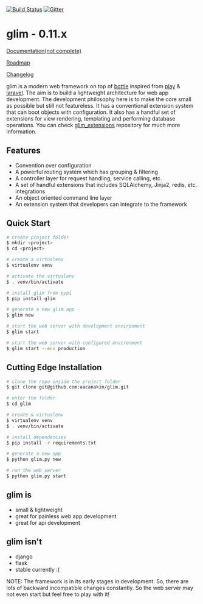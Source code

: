 [![Build
Status](https://travis-ci.org/aacanakin/glim.svg)](https://travis-ci.org/aacanakin/glim) [![Gitter](https://badges.gitter.im/Join%20Chat.svg)](https://gitter.im/aacanakin/glim?utm_source=badge&utm_medium=badge&utm_campaign=pr-badge&utm_content=badge)

glim - 0.11.x
=============

[Documentation(not complete)](http://glim.readme.io)

[Roadmap](http://glim.readme.io/v0.8.6/docs/roadmap)

[Changelog](https://github.com/aacanakin/glim/blob/master/CHANGELOG.md)

glim is a modern web framework on top of [bottle](http://bottlepy.org/docs/0.12/) inspired from [play](https://www.playframework.com/) & [laravel](http://laravel.com/). The aim is to build a lightweight architecture for web app development. The development philosophy here is to make the core small as possible but still not featureless. It has a conventional extension system that can boot objects with configuration. It also has a handful set of extensions for view rendering, templating and performing database operations. You can check [glim_extensions](https://github.com/aacanakin/glim-extensions) repository for much more information.

Features
--------
- Convention over configuration
- A powerful routing system which has grouping & filtering
- A controller layer for request handling, service calling, etc.
- A set of handful extensions that includes SQLAlchemy, Jinja2, redis, etc. integrations
- An object oriented command line layer
- An extension system that developers can integrate to the framework

Quick Start
-----------
```sh
# create project folder
$ mkdir <project>
$ cd <project>

# create a virtualenv
$ virtualenv venv

# activate the virtualenv
$ . venv/bin/activate

# install glim from pypi
$ pip install glim

# generate a new glim app
$ glim new

# start the web server with development environment
$ glim start

# start the web server with configured environment
$ glim start --env production
```

Cutting Edge Installation
-------------------------
```sh
# clone the repo inside the project folder
$ git clone git@github.com:aacanakin/glim.git

# enter the folder
$ cd glim

# create & virtualenv
$ virtualenv venv
$ . venv/bin/activate

# install dependencies
$ pip install -r requirements.txt

# generate a new app
$ python glim.py new

# run the web server
$ python glim.py start
```

glim is
-------
- small & lightweight
- great for painless web app development
- great for api development

glim isn't
----------
- django
- flask
- stable currently :(

NOTE: The framework is in its early stages in development. So, there are lots of backward incompatible changes constantly. So the web server may not even start but feel free to play with it!
